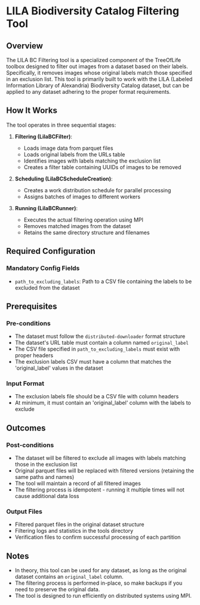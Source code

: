 # LILA Biodiversity Catalog Filtering Tool

## Overview

The LILA BC Filtering tool is a specialized component of the TreeOfLife toolbox designed to filter out images from a
dataset based on their labels. Specifically, it removes images whose original labels match those specified in an
exclusion list. This tool is primarily built to work with the LILA (Labeled Information Library of Alexandria)
Biodiversity Catalog dataset, but can be applied to any dataset adhering to the proper format requirements.

## How It Works

The tool operates in three sequential stages:

1. **Filtering (LilaBCFilter)**:
    - Loads image data from parquet files
    - Loads original labels from the URLs table
    - Identifies images with labels matching the exclusion list
    - Creates a filter table containing UUIDs of images to be removed

2. **Scheduling (LilaBCScheduleCreation)**:
    - Creates a work distribution schedule for parallel processing
    - Assigns batches of images to different workers

3. **Running (LilaBCRunner)**:
    - Executes the actual filtering operation using MPI
    - Removes matched images from the dataset
    - Retains the same directory structure and filenames

## Required Configuration

### Mandatory Config Fields

- `path_to_excluding_labels`: Path to a CSV file containing the labels to be excluded from the dataset

## Prerequisites

### Pre-conditions

- The dataset must follow the `distributed-downloader` format structure
- The dataset's URL table must contain a column named `original_label`
- The CSV file specified in `path_to_excluding_labels` must exist with proper headers
- The exclusion labels CSV must have a column that matches the 'original_label' values in the dataset

### Input Format

- The exclusion labels file should be a CSV file with column headers
- At minimum, it must contain an 'original_label' column with the labels to exclude

## Outcomes

### Post-conditions

- The dataset will be filtered to exclude all images with labels matching those in the exclusion list
- Original parquet files will be replaced with filtered versions (retaining the same paths and names)
- The tool will maintain a record of all filtered images
- The filtering process is idempotent - running it multiple times will not cause additional data loss

### Output Files

- Filtered parquet files in the original dataset structure
- Filtering logs and statistics in the tools directory
- Verification files to confirm successful processing of each partition

## Notes

- In theory, this tool can be used for any dataset, as long as the original dataset contains an `original_label` column.
- The filtering process is performed in-place, so make backups if you need to preserve the original data.
- The tool is designed to run efficiently on distributed systems using MPI.

